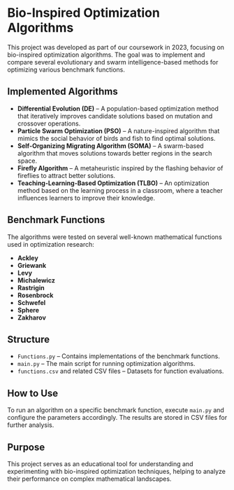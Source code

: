 # Bio-Inspired Optimization Algorithms

This project was developed as part of our coursework in 2023, focusing on bio-inspired optimization algorithms. The goal was to implement and compare several evolutionary and swarm intelligence-based methods for optimizing various benchmark functions.

## Implemented Algorithms
- **Differential Evolution (DE)** – A population-based optimization method that iteratively improves candidate solutions based on mutation and crossover operations.
- **Particle Swarm Optimization (PSO)** – A nature-inspired algorithm that mimics the social behavior of birds and fish to find optimal solutions.
- **Self-Organizing Migrating Algorithm (SOMA)** – A swarm-based algorithm that moves solutions towards better regions in the search space.
- **Firefly Algorithm** – A metaheuristic inspired by the flashing behavior of fireflies to attract better solutions.
- **Teaching-Learning-Based Optimization (TLBO)** – An optimization method based on the learning process in a classroom, where a teacher influences learners to improve their knowledge.

## Benchmark Functions
The algorithms were tested on several well-known mathematical functions used in optimization research:
- **Ackley**
- **Griewank**
- **Levy**
- **Michalewicz**
- **Rastrigin**
- **Rosenbrock**
- **Schwefel**
- **Sphere**
- **Zakharov**

## Structure
- `Functions.py` – Contains implementations of the benchmark functions.
- `main.py` – The main script for running optimization algorithms.
- `functions.csv` and related CSV files – Datasets for function evaluations.

## How to Use
To run an algorithm on a specific benchmark function, execute `main.py` and configure the parameters accordingly. The results are stored in CSV files for further analysis.

## Purpose
This project serves as an educational tool for understanding and experimenting with bio-inspired optimization techniques, helping to analyze their performance on complex mathematical landscapes.
